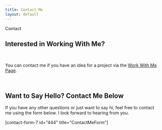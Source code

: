 ```yaml
---
title: Contact Me
layout: default
---
```


Contact

<h2>Interested in Working With Me?</h2>
<br>

You can contact me if you have an idea for a project via the <a href="https://www.moderrn.com/work-with-me/">Work With Me Page</a>.

<br>

<h2>Want to Say Hello? Contact Me Below</h2>
If you have any other questions or just want to say hi, feel free to contact me using the form below. I look forward to hearing from you.

[contact-form-7 id="444" title="ContactMeForm"]
